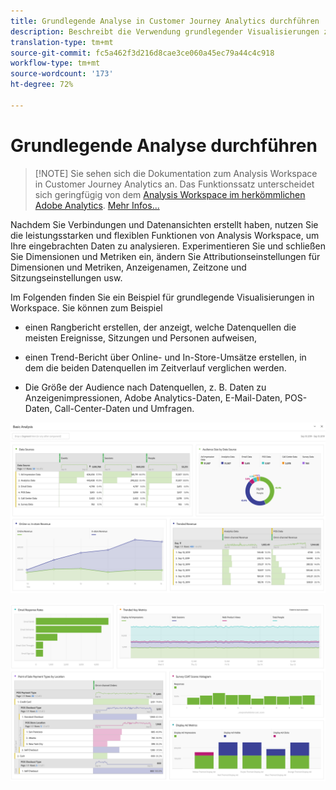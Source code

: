 ```yaml
---
title: Grundlegende Analyse in Customer Journey Analytics durchführen
description: Beschreibt die Verwendung grundlegender Visualisierungen zur Analyse von Daten in Customer Journey Analytics.
translation-type: tm+mt
source-git-commit: fc5a462f3d216d8cae3ce060a45ec79a44c4c918
workflow-type: tm+mt
source-wordcount: '173'
ht-degree: 72%

---
```



# Grundlegende Analyse durchführen

>[!NOTE] Sie sehen sich die Dokumentation zum Analysis Workspace in Customer Journey Analytics an. Das Funktionssatz unterscheidet sich geringfügig von dem [Analysis Workspace im herkömmlichen Adobe Analytics](https://docs.adobe.com/content/help/de-DE/analytics/analyze/analysis-workspace/home.html). [Mehr Infos...](/help/getting-started/cja-aa.md)

Nachdem Sie Verbindungen und Datenansichten erstellt haben, nutzen Sie die leistungsstarken und flexiblen Funktionen von Analysis Workspace, um Ihre eingebrachten Daten zu analysieren. Experimentieren Sie und schließen Sie Dimensionen und Metriken ein, ändern Sie Attributionseinstellungen für Dimensionen und Metriken, Anzeigenamen, Zeitzone und Sitzungseinstellungen usw.

Im Folgenden finden Sie ein Beispiel für grundlegende Visualisierungen in Workspace. Sie können zum Beispiel

* einen Rangbericht erstellen, der anzeigt, welche Datenquellen die meisten Ereignisse, Sitzungen und Personen aufweisen,

* einen Trend-Bericht über Online- und In-Store-Umsätze erstellen, in dem die beiden Datenquellen im Zeitverlauf verglichen werden.

* Die Größe der Audience nach Datenquellen, z. B. Daten zu Anzeigenimpressionen, Adobe Analytics-Daten, E-Mail-Daten, POS-Daten, Call-Center-Daten und Umfragen.

![](assets/cja-basic-analysis.png)

![](assets/cja-basic-analysis2.png)

